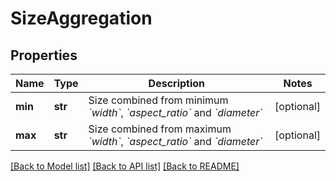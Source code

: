 # SizeAggregation

## Properties
Name | Type | Description | Notes
------------ | ------------- | ------------- | -------------
**min** | **str** | Size combined from minimum *&#x60;width&#x60;*, *&#x60;aspect_ratio&#x60;* and *&#x60;diameter&#x60;* | [optional] 
**max** | **str** | Size combined from maximum *&#x60;width&#x60;*, *&#x60;aspect_ratio&#x60;* and *&#x60;diameter&#x60;* | [optional] 

[[Back to Model list]](../README.md#documentation-for-models) [[Back to API list]](../README.md#documentation-for-api-endpoints) [[Back to README]](../README.md)


